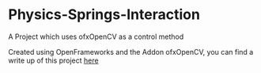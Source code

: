 # Physics-Springs-Interaction
A Project which uses ofxOpenCV as a control method

Created using OpenFrameworks and the Addon ofxOpenCV, you can find a write up of this project [here](http://jakobglock.me/creative-code/2017/04/12/Physics-Springs-And-Interaction.html)
